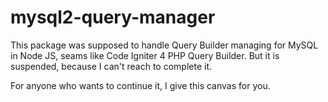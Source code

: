 # mysql2-query-manager
This package was supposed to handle Query Builder managing for MySQL in Node JS, seams like Code Igniter 4 PHP Query Builder.
But it is suspended, because I can't reach to complete it.  

For anyone who wants to continue it, I give this canvas for you.
